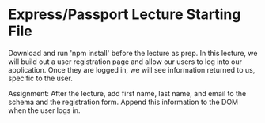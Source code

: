 # Express/Passport Lecture Starting File
Download and run 'npm install' before the lecture as prep. In this lecture, we will build out a user registration page and allow our users to log into our application. Once they are logged in, we will see information returned to us, specific to the user.

Assignment: After the lecture, add first name, last name, and email to the schema and the registration form. Append this information to the DOM when the user logs in.
